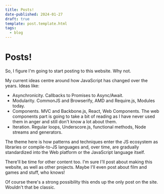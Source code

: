 ```yaml
---
title: Posts!
date-published: 2024-01-27
draft: true
template: post.template.html
tags:
  - blog
---
```


# Posts!

So, I figure I'm going to start posting to this website. Why not.

My current ideas centre around how JavaScript has changed over the years. Ideas like:

* Asynchronicity. Callbacks to Promises to Async/Await.
* Modularity. CommonJS and Browserify, AMD and Require.js, Modules today.
* Components. MVC and Backbone.js, React, Web Components. The web components part is going to take a bit of reading as I have never used them in anger and still don't know a lot about them.
* Iteration. Regular loops, Underscore.js, functional methods, Node streams and generators.

The theme here is how patterns and techniques enter the JS ecosystem as libraries or compile-to-JS languages and, over time, are gradually standardized into the Web platform or the JavaScript language itself.

There'll be time for other content too. I'm sure I'll post about making this website, as well as other projects. Maybe I'll even post about film and games and stuff, who knows!

Of course there's a strong possibility this ends up the only post on the site. Wouldn't that be classic.
